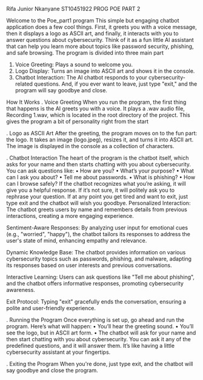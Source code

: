 Rifa Junior Nkanyane
ST10451922
PROG POE PART 2




Welcome to the Poe_part1 program This simple but engaging chatbot application does a few cool things. First, it greets you with a voice message, then it displays a logo as ASCII art, and finally, it interacts with you to answer questions about cybersecurity. Think of it as a fun little AI assistant that can help you learn more about topics like password security, phishing, and safe browsing.
The program is divided into three main part

1.	Voice Greeting: Plays a sound to welcome you.
2.	Logo Display: Turns an image into ASCII art and shows it in the console.
3.	Chatbot Interaction: The AI chatbot responds to your cybersecurity-related questions.
And, if you ever want to leave, just type "exit," and the program will say goodbye and close. 

How It Works
. Voice Greeting
When you run the program, the first thing that happens is the AI greets you with a voice. It plays a .wav audio file, Recording 1.wav, which is located in the root directory of the project. This gives the program a bit of personality right from the start

. Logo as ASCII Art
After the greeting, the program moves on to the fun part: the logo. It takes an image (logo.jpeg), resizes it, and turns it into ASCII art. The image is displayed in the console as a collection of characters. 

. Chatbot Interaction
The heart of the program is the chatbot itself, which asks for your name and then starts chatting with you about cybersecurity. You can ask questions like:
•	How are you?
•	What’s your purpose?
•	What can I ask you about?
•	Tell me about passwords.
•	What is phishing?
•	How can I browse safely?
If the chatbot recognizes what you’re asking, it will give you a helpful response. If it’s not sure, it will politely ask you to rephrase your question. If at any point you get tired and want to exit, just type exit and the chatbot will wish you goodbye.
Personalized Interaction: The chatbot greets users by name and remembers details from previous interactions, creating a more engaging experience.

Sentiment-Aware Responses: By analyzing user input for emotional cues (e.g., "worried", "happy"), the chatbot tailors its responses to address the user's state of mind, enhancing empathy and relevance.

Dynamic Knowledge Base: The chatbot provides information on various cybersecurity topics such as passwords, phishing, and malware, adapting its responses based on user interests and previous conversations.

Interactive Learning: Users can ask questions like "Tell me about phishing", and the chatbot offers informative responses, promoting cybersecurity awareness.

Exit Protocol: Typing "exit" gracefully ends the conversation, ensuring a polite and user-friendly experience.


. Running the Program
Once everything is set up, go ahead and run the program. Here’s what will happen:
•	You’ll hear the greeting sound.
•	You’ll see the logo, but in ASCII art form.
•	The chatbot will ask for your name and then start chatting with you about cybersecurity. You can ask it any of the predefined questions, and it will answer them. It’s like having a little cybersecurity assistant at your fingertips.

. Exiting the Program
When you're done, just type exit, and the chatbot will say goodbye and close the program. 
